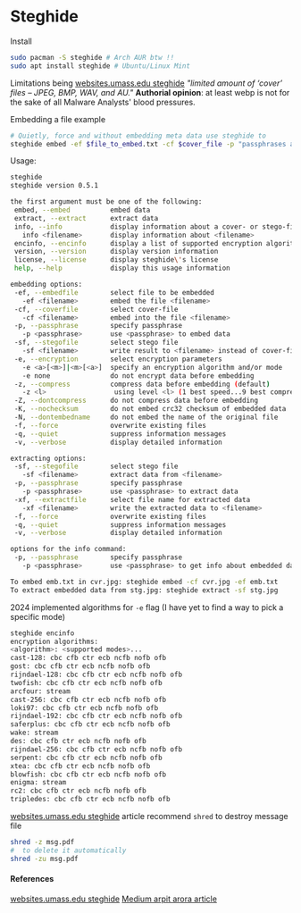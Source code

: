 # Steghide

Install
```bash
sudo pacman -S steghide # Arch AUR btw !!
sudo apt install steghide # Ubuntu/Linux Mint
```

Limitations being [websites.umass.edu steghide](https://websites.umass.edu/Techbytes/tag/steghide/) *"limited amount of ‘cover’ files – JPEG, BMP, WAV, and AU."* **Authorial opinion**: at least webp is not for the sake of all Malware Analysts' blood pressures.

Embedding a file example
```bash
# Quietly, force and without embedding meta data use steghide to 
steghide embed -ef $file_to_embed.txt -cf $cover_file -p "passphrases are better than passwords" -z $1_to_9_compression_levels -e rijndael-256 -f -K -q
```


Usage:
```bash
steghide
steghide version 0.5.1

the first argument must be one of the following:
 embed, --embed          embed data
 extract, --extract      extract data
 info, --info            display information about a cover- or stego-file
   info <filename>       display information about <filename>
 encinfo, --encinfo      display a list of supported encryption algorithms
 version, --version      display version information
 license, --license      display steghide\'s license
 help, --help            display this usage information

embedding options:
 -ef, --embedfile        select file to be embedded
   -ef <filename>        embed the file <filename>
 -cf, --coverfile        select cover-file
   -cf <filename>        embed into the file <filename>
 -p, --passphrase        specify passphrase
   -p <passphrase>       use <passphrase> to embed data
 -sf, --stegofile        select stego file
   -sf <filename>        write result to <filename> instead of cover-file
 -e, --encryption        select encryption parameters
   -e <a>[<m>]|<m>[<a>]  specify an encryption algorithm and/or mode
   -e none               do not encrypt data before embedding
 -z, --compress          compress data before embedding (default)
   -z <l>                 using level <l> (1 best speed...9 best compression)
 -Z, --dontcompress      do not compress data before embedding
 -K, --nochecksum        do not embed crc32 checksum of embedded data
 -N, --dontembedname     do not embed the name of the original file
 -f, --force             overwrite existing files
 -q, --quiet             suppress information messages
 -v, --verbose           display detailed information

extracting options:
 -sf, --stegofile        select stego file
   -sf <filename>        extract data from <filename>
 -p, --passphrase        specify passphrase
   -p <passphrase>       use <passphrase> to extract data
 -xf, --extractfile      select file name for extracted data
   -xf <filename>        write the extracted data to <filename>
 -f, --force             overwrite existing files
 -q, --quiet             suppress information messages
 -v, --verbose           display detailed information

options for the info command:
 -p, --passphrase        specify passphrase
   -p <passphrase>       use <passphrase> to get info about embedded data

To embed emb.txt in cvr.jpg: steghide embed -cf cvr.jpg -ef emb.txt
To extract embedded data from stg.jpg: steghide extract -sf stg.jpg
```

2024 implemented algorithms for `-e` flag  (I have yet to find a way to pick a specific mode)
```bash
steghide encinfo
encryption algorithms:
<algorithm>: <supported modes>...
cast-128: cbc cfb ctr ecb ncfb nofb ofb
gost: cbc cfb ctr ecb ncfb nofb ofb
rijndael-128: cbc cfb ctr ecb ncfb nofb ofb
twofish: cbc cfb ctr ecb ncfb nofb ofb
arcfour: stream
cast-256: cbc cfb ctr ecb ncfb nofb ofb
loki97: cbc cfb ctr ecb ncfb nofb ofb
rijndael-192: cbc cfb ctr ecb ncfb nofb ofb
saferplus: cbc cfb ctr ecb ncfb nofb ofb
wake: stream
des: cbc cfb ctr ecb ncfb nofb ofb
rijndael-256: cbc cfb ctr ecb ncfb nofb ofb
serpent: cbc cfb ctr ecb ncfb nofb ofb
xtea: cbc cfb ctr ecb ncfb nofb ofb
blowfish: cbc cfb ctr ecb ncfb nofb ofb
enigma: stream
rc2: cbc cfb ctr ecb ncfb nofb ofb
tripledes: cbc cfb ctr ecb ncfb nofb ofb
```

[websites.umass.edu steghide](https://websites.umass.edu/Techbytes/tag/steghide/)  article recommend `shred` to destroy message file
```bash
shred -z msg.pdf
#  to delete it automatically
shred -zu msg.pdf
```

#### References

[websites.umass.edu steghide](https://websites.umass.edu/Techbytes/tag/steghide/) 
[Medium arpit arora article](https://medium.com/@ece11106.sbit/steghide-tool-ec74edd69de4)
